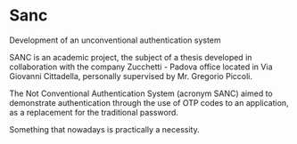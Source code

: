 # Sanc

Development of an unconventional authentication system

SANC is an academic project, the subject of a thesis developed in collaboration with the company Zucchetti - Padova office located in Via Giovanni Cittadella, personally supervised by Mr. Gregorio Piccoli.

The Not Conventional Authentication System (acronym SANC) aimed to demonstrate authentication through the use of OTP codes to an application, as a replacement for the traditional password.

Something that nowadays is practically a necessity.
